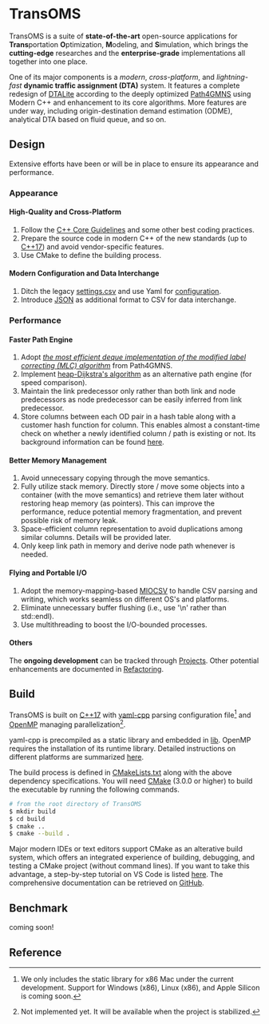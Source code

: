 # TransOMS

TransOMS is a suite of **state-of-the-art** open-source applications for **Trans**portation **O**ptimization, **M**odeling, and **S**imulation, which brings the **cutting-edge** researches and the **enterprise-grade** implementations all together into one place.

One of its major components is a *modern*, *cross-platform*, and *lightning-fast* **dynamic traffic assignment (DTA)** system. It features a complete redesign of [DTALite](https://github.com/asu-trans-ai-lab/DTALite) according to the deeply optimized [Path4GMNS](https://github.com/jdlph/Path4GMNS) using Modern C++ and enhancement to its core algorithms. More features are under way, including origin-destination demand estimation (ODME), analytical DTA based on fluid queue, and so on.

## Design

Extensive efforts have been or will be in place to ensure its appearance and performance.
### Appearance
#### High-Quality and Cross-Platform
1. Follow the [C++ Core Guidelines](http://isocpp.github.io/CppCoreGuidelines/CppCoreGuidelines) and some other best coding practices.
2. Prepare the source code in modern C++ of the new standards (up to [C++17](https://en.cppreference.com/w/cpp/17)) and avoid vendor-specific features.
3. Use CMake to define the building process.

#### Modern Configuration and Data Interchange
1. Ditch the legacy [settings.csv](https://github.com/jdlph/Path4GMNS/blob/master/tests/settings.csv) and use Yaml for [configuration](https://github.com/jdlph/TransOMS/blob/dev/data/Chicago_Sketch/settings.yml).
2. Introduce [JSON](https://json.org/example.html) as additional format to CSV for data interchange.

### Performance
#### Faster Path Engine
1. Adopt *[the most efficient deque implementation of the modified label correcting (MLC) algorithm](https://github.com/jdlph/Path4GMNS/blob/master/engine/path_engine.cpp)* from Path4GMNS.
2. Implement [heap-Dijkstra's algorithm](https://github.com/jdlph/shortest-path-algorithms/blob/release/src/spalgm.py) as an alternative path engine (for speed comparison).
3. Maintain the link predecessor only rather than both link and node predecessors as node predecessor can be easily inferred from link predecessor.
4. Store columns between each OD pair in a hash table along with a customer hash function for column. This enables almost a constant-time check on whether a newly identified column / path is existing or not. Its background information can be found [here](https://github.com/jdlph/Path4GMNS/tree/dev#more-on-the-column-generation-module).

#### Better Memory Management
1. Avoid unnecessary copying through the move semantics.
2. Fully utilize stack memory. Directly store / move some objects into a container (with the move semantics) and retrieve them later without restoring heap memory (as pointers). This can improve the performance, reduce potential memory fragmentation, and prevent possible risk of memory leak.
3. Space-efficient column representation to avoid duplications among similar columns. Details will be provided later.
4. Only keep link path in memory and derive node path whenever is needed.

#### Flying and Portable I/O
1. Adopt the memory-mapping-based [MIOCSV](https://github.com/jdlph/MIOCSV) to handle CSV parsing and writing, which works seamless on different OS's and platforms.
2. Eliminate unnecessary buffer flushing (i.e., use '\n' rather than std::endl).
3. Use multithreading to boost the I/O-bounded processes.

#### Others
The **ongoing development** can be tracked through [Projects](https://github.com/users/jdlph/projects/2). Other potential enhancements are documented in [Refactoring](https://github.com/jdlph/DTALite#refactoring).

## Build

TransOMS is built on [C++17](https://en.cppreference.com/w/cpp/17) with [yaml-cpp](https://github.com/jbeder/yaml-cpp) parsing configuration file[^1] and [OpenMP](https://www.openmp.org/about/openmp-faq/#WhatIs) managing parallelization[^2].

yaml-cpp is precompiled as a static library and embedded in [lib](lib/). OpenMP requires the installation of its runtime library. Detailed instructions on different platforms are summarized [here](https://path4gmns.readthedocs.io/en/latest/usecases.html#target-to-paragraph).

The build process is defined in [CMakeLists.txt](CMakeLists.txt) along with the above dependency specifications. You will need [CMake](https://cmake.org/download/) (3.0.0 or higher) to build the executable by running the following commands.

```bash
# from the root directory of TransOMS
$ mkdir build
$ cd build
$ cmake ..
$ cmake --build .
```

Major modern IDEs or text editors support CMake as an alterative build system, which offers an integrated experience of building, debugging, and testing a CMake project (without command lines). If you want to take this advantage, a step-by-step tutorial on VS Code is listed [here](https://code.visualstudio.com/docs/cpp/cmake-linux#_create-a-cmake-hello-world-project). The comprehensive documentation can be retrieved on [GitHub](https://github.com/microsoft/vscode-cmake-tools/blob/main/docs/README.md).
## Benchmark

coming soon!

## Reference

[^1]: We only includes the static library for x86 Mac under the current development. Support for Windows (x86), Linux (x86), and Apple Silicon is coming soon.
[^2]: Not implemented yet. It will be available when the project is stabilized.